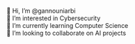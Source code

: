 👋 Hi, I’m @gannouniarbi  
👀 I’m interested in Cybersecurity  
🌱 I’m currently learning Computer Science  
💞️ I’m looking to collaborate on AI projects  
